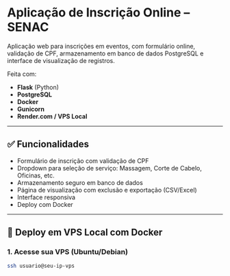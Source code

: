 # Aplicação de Inscrição Online – SENAC

Aplicação web para inscrições em eventos, com formulário online, validação de CPF, armazenamento em banco de dados PostgreSQL e interface de visualização de registros.

Feita com:
- **Flask** (Python)
- **PostgreSQL**
- **Docker**
- **Gunicorn**
- **Render.com / VPS Local**

---

## ✅ Funcionalidades

- Formulário de inscrição com validação de CPF
- Dropdown para seleção de serviço: Massagem, Corte de Cabelo, Oficinas, etc.
- Armazenamento seguro em banco de dados
- Página de visualização com exclusão e exportação (CSV/Excel)
- Interface responsiva
- Deploy com Docker

---

## 🚀 Deploy em VPS Local com Docker

### 1. Acesse sua VPS (Ubuntu/Debian)

```bash
ssh usuario@seu-ip-vps
